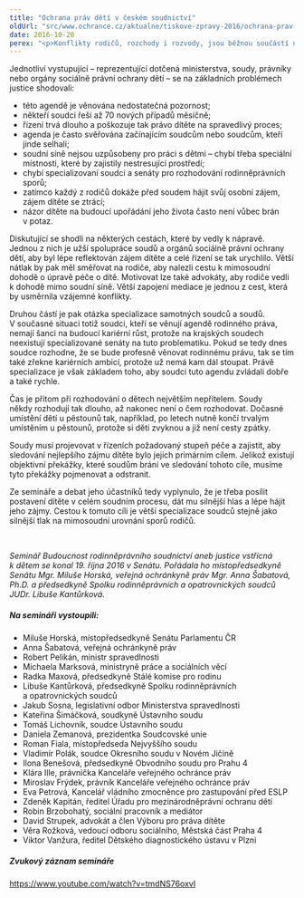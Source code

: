 ```yaml
---
title: "Ochrana práv dětí v českém soudnictví"
oldUrl: "src/www.ochrance.cz/aktualne/tiskove-zpravy-2016/ochrana-prav-deti-v-ceskem-soudnictvi"
date: 2016-10-20
perex: "<p>Konflikty rodičů, rozchody i rozvody, jsou běžnou součástí našeho života. Můžeme jistě chtít, nebo si upřímně přát, aby tomu tak nebylo. Tím ale realitu nezměníme. Co změnit můžeme a změnit dokonce musíme, jsou dopady těchto konfliktů na děti. Musíme neustále hledat odpověď na otázku, jaký je nejlepší zájem daného konkrétního dítěte. Odpověď na tuto otázku hledal také seminář pořádaný na půdě Senátu s názvem Budoucnost rodinněprávního soudnictví aneb justice vstřícná k dětem. </p>"
---
```


<!-- imported from the old website -->

<p>Jednotliví vystupující – reprezentující dotčená ministerstva, soudy, právníky nebo orgány sociálně právní ochrany dětí – se na základních problémech justice shodovali:</p><p></p><ul><li>této agendě je věnována nedostatečná pozornost;</li><li>někteří soudci řeší až 70 nových případů měsíčně;</li><li>řízení trvá dlouho a poškozuje tak právo dítěte na spravedlivý proces;</li><li>agenda je často svěřována začínajícím soudcům nebo soudcům, kteří jinde selhali;</li><li>soudní síně nejsou uzpůsobeny pro práci s dětmi – chybí třeba speciální místnosti, které by zajistily nestresující prostředí;</li><li>chybí specializovaní soudci a senáty pro rozhodování rodinněprávních sporů;</li><li>zatímco každý z rodičů dokáže před soudem hájit svůj osobní zájem, zájem dítěte se ztrácí;</li><li>názor dítěte na budoucí upořádání jeho života často není vůbec brán v potaz.</li></ul><p></p> <p>Diskutující se shodli na některých cestách, které by vedly k nápravě. Jednou z nich je užší spolupráce soudů a orgánů sociálně právní ochrany dětí, aby byl lépe reflektován zájem dítěte a celé řízení se tak urychlilo. Větší nátlak by pak měl směřovat na rodiče, aby nalezli cestu k mimosoudní dohodě o úpravě péče o dítě. Motivovat lze také advokáty, aby rodiče vedli k dohodě mimo soudní síně. Větší zapojení mediace je jednou z cest, která by usměrnila vzájemné konflikty. </p><p>Druhou částí je pak otázka specializace samotných soudců a soudů. V současné situaci totiž soudci, kteří se věnují agendě rodinného práva, nemají šanci na budoucí kariérní růst, protože na krajských soudech neexistují specializované senáty na tuto problematiku. Pokud se tedy dnes soudce rozhodne, že se bude profesně věnovat rodinnému právu, tak se tím také zřekne kariérních ambicí, protože už nemá kam dál stoupat. Právě specializace je však základem toho, aby soudci tuto agendu zvládali dobře a také rychle.</p><p>Čas je přitom při rozhodování o dětech největším nepřítelem. Soudy někdy rozhodují tak dlouho, až nakonec není o čem rozhodovat. Dočasné umístění dětí u pěstounů tak, například, po letech nutně končí trvalým umístěním u pěstounů, protože si děti zvyknou a již není cesty zpátky.</p><p>Soudy musí projevovat v řízeních požadovaný stupeň péče a zajistit, aby sledování nejlepšího zájmu dítěte bylo jejich primárním cílem. Jelikož existují objektivní překážky, které soudům brání ve sledování tohoto cíle, musíme tyto překážky pojmenovat a odstranit.</p> <p>Ze semináře a debat jeho účastníků tedy vyplynulo, že je třeba posílit postavení dítěte v celém soudním procesu, dát mu silnější hlas a lépe hájit jeho zájmy. Cestou k tomuto cíli je větší specializace soudců stejně jako silnější tlak na mimosoudní urovnání sporů rodičů. </p><br /><p><i>Seminář Budoucnost rodinněprávního soudnictví aneb justice vstřícná k dětem se konal 19. října 2016 v Senátu. Pořádala ho místopředsedkyně Senátu Mgr. Miluše Horská, veřejná ochránkyně práv Mgr. Anna Šabatová, Ph.D. a předsedkyně Spolku rodinněprávních a opatrovnických soudců JUDr. Libuše Kantůrková. </i></p><h5>Na semináři vystoupili:</h5><p></p><ul><li>Miluše Horská, místopředsedkyně Senátu Parlamentu ČR</li><li>Anna Šabatová, veřejná ochránkyně práv</li><li>Robert Pelikán, ministr spravedlnosti</li><li>Michaela Marksová, ministryně práce a sociálních věcí</li><li>Radka Maxová, předsedkyně Stálé komise pro rodinu</li><li>Libuše Kantůrková, předsedkyně Spolku rodinněprávních a opatrovnických soudců</li><li>Jakub Sosna, legislativní odbor Ministerstva spravedlnosti</li><li>Kateřina Šimáčková, soudkyně Ústavního soudu</li><li>Tomáš Lichovník, soudce Ústavního soudu</li><li>Daniela Zemanová, prezidentka Soudcovské unie</li><li>Roman Fiala, místopředseda Nejvyššího soudu</li><li>Vladimír Polák, soudce Okresního soudu v Novém Jičíně</li><li>Ilona Benešová, předsedkyně Obvodního soudu pro Prahu 4</li><li>Klára Ille, právnička Kanceláře veřejného ochránce práv</li><li> Miroslav Frýdek, právník Kanceláře veřejného ochránce práv</li><li>Eva Petrová, Kancelář vládního zmocněnce pro zastupování před ESLP</li><li>Zdeněk Kapitán, ředitel Úřadu pro mezinárodněprávní ochranu dětí</li><li>Robin Brzobohatý, sociální pracovník a mediátor</li><li>David Strupek, advokát a člen Výboru pro práva dítěte</li><li>Věra Rožková, vedoucí odboru sociálního, Městská část Praha 4</li><li>Viktor Vanžura, ředitel Dětského diagnostického ústavu v Plzni</li></ul><h5>Zvukový záznam semináře</h5><p><a href="https://www.youtube.com/watch?v=tmdNS76oxvI" target="_blank">https://www.youtube.com/watch?v=tmdNS76oxvI</a></p><p></p>
